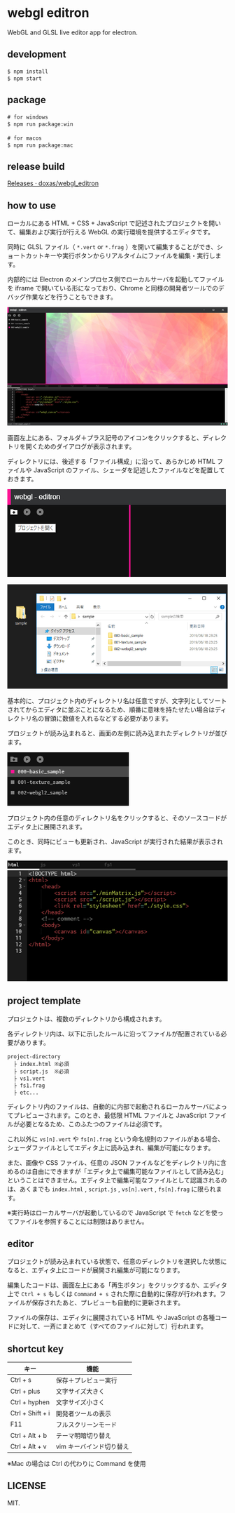 # webgl editron

WebGL and GLSL live editor app for electron.

## development

```
$ npm install
$ npm start
```

## package

```
# for windows
$ npm run package:win

# for macos
$ npm run package:mac
```

## release build

[Releases · doxas/webgl\_editron](https://github.com/doxas/webgl_editron/releases)

## how to use

ローカルにある HTML + CSS + JavaScript で記述されたプロジェクトを開いて、編集および実行が行える WebGL の実行環境を提供するエディタです。

同時に GLSL ファイル（ `*.vert` or `*.frag` ）を開いて編集することができ、ショートカットキーや実行ボタンからリアルタイムにファイルを編集・実行します。

内部的には Electron のメインプロセス側でローカルサーバを起動してファイルを iframe で開いている形になっており、Chrome と同様の開発者ツールでのデバッグ作業などを行うこともできます。

![](./doc/01.jpg)

画面左上にある、フォルダ＋プラス記号のアイコンをクリックすると、ディレクトリを開くためのダイアログが表示されます。

ディレクトリには、後述する「ファイル構成」に沿って、あらかじめ HTML ファイルや JavaScript のファイル、シェーダを記述したファイルなどを配置しておきます。

![](./doc/03.jpg)

![](./doc/02.jpg)

基本的に、プロジェクト内のディレクトリ名は任意ですが、文字列としてソートされてからエディタに並ぶことになるため、順番に意味を持たせたい場合はディレクトリ名の冒頭に数値を入れるなどする必要があります。

プロジェクトが読み込まれると、画面の左側に読み込まれたディレクトリが並びます。

![](./doc/04.jpg)

プロジェクト内の任意のディレクトリ名をクリックすると、そのソースコードがエディタ上に展開されます。

このとき、同時にビューも更新され、JavaScript が実行された結果が表示されます。

![](./doc/05.jpg)

## project template

プロジェクトは、複数のディレクトリから構成されます。

各ディレクトリ内は、以下に示したルールに沿ってファイルが配置されている必要があります。

```
project-directory
  ├ index.html ※必須
  ├ script.js  ※必須
  ├ vs1.vert
  ├ fs1.frag
  ├ etc...
```

ディレクトリ内のファイルは、自動的に内部で起動されるローカルサーバによってプレビューされます。このとき、最低限 HTML ファイルと JavaScript ファイルが必要となるため、このふたつのファイルは必須です。

これ以外に `vs[n].vert` や `fs[n].frag` という命名規則のファイルがある場合、シェーダファイルとしてエディタ上に読み込まれ、編集が可能になります。

また、画像や CSS ファイル、任意の JSON ファイルなどをディレクトリ内に含めるのは自由にできますが「エディタ上で編集可能なファイルとして読み込む」ということはできません。エディタ上で編集可能なファイルとして認識されるのは、あくまでも `index.html` , `script.js` , `vs[n].vert` , `fs[n].frag` に限られます。

※実行時はローカルサーバが起動しているので JavaScript で `fetch` などを使ってファイルを参照することには制限はありません。

## editor

プロジェクトが読み込まれている状態で、任意のディレクトリを選択した状態になると、エディタ上にコードが展開され編集が可能になります。

編集したコードは、画面左上にある「再生ボタン」をクリックするか、エディタ上で `Ctrl + s` もしくは `Command + s` された際に自動的に保存が行われます。ファイルが保存されたあと、プレビューも自動的に更新されます。

ファイルの保存は、エディタに展開されている HTML や JavaScript の各種コードに対して、一斉にまとめて（すべてのファイルに対して）行われます。

## shortcut key

| キー             | 機能                     |
|------------------|--------------------------|
| Ctrl + s         | 保存＋プレビュー実行     |
| Ctrl + plus      | 文字サイズ大きく         |
| Ctrl + hyphen    | 文字サイズ小さく         |
| Ctrl + Shift + i | 開発者ツールの表示       |
| F11              | フルスクリーンモード     |
| Ctrl + Alt + b   | テーマ明暗切り替え       |
| Ctrl + Alt + v   | vim キーバインド切り替え |

※Mac の場合は Ctrl の代わりに Command を使用

## LICENSE

MIT.


